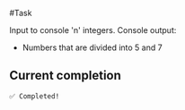 #Task

Input to console 'n' integers. Console output:
* Numbers that are divided into 5 and 7

## Current completion

	✅ Completed!

